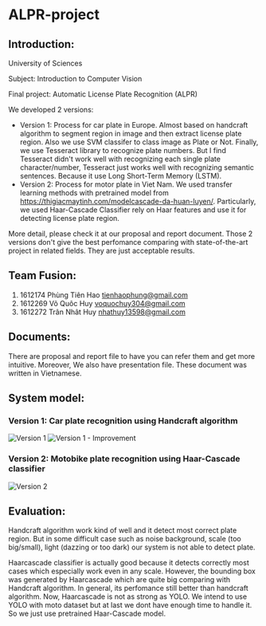 # ALPR-project

## Introduction:
University of Sciences

Subject: Introduction to Computer Vision

Final project: Automatic License Plate Recognition (ALPR)

We developed 2 versions:
- Version 1: Process for car plate in Europe. Almost based on handcraft algorithm to segment region in image and then extract license plate region. Also we use SVM classifer to class image as Plate or Not. Finally, we use Tesseract library to recognize plate numbers. But I find Tesseract didn't work well with recognizing each single plate character/number, Tesseract just works well with recognizing semantic sentences. Because it use Long Short-Term Memory (LSTM).
- Version 2: Process for motor plate in Viet Nam. We used transfer learning methods with pretrained model from https://thigiacmaytinh.com/modelcascade-da-huan-luyen/. Particularly, we used Haar-Cascade Classifier rely on Haar features and use it for detecting license plate region.

More detail, please check it at our proposal and report document.
Those 2 versions don't give the best perfomance comparing with state-of-the-art project in related fields. They are just acceptable results. 

## Team Fusion:
1. 1612174 Phùng Tiên Hao tienhaophung@gmail.com
2. 1612269 Võ Quôc Huy voquochuy304@gmail.com
3. 1612272 Trân Nhât Huy nhathuy13598@gmail.com

## Documents:
There are proposal and report file to have you can refer them and get more intuitive. Moreover, We also have presentation file. These document was written in Vietnamese.

## System model:
### Version 1: Car plate recognition using Handcraft algorithm 
![Version 1](https://github.com/tienhaophung/ALPR-project/blob/master/diagram.png)
![Version 1 - Improvement](https://github.com/tienhaophung/ALPR-project/blob/master/diagram_2.png)
### Version 2: Motobike plate recognition using Haar-Cascade classifier
![Version 2](https://github.com/tienhaophung/ALPR-project/blob/master/diagram_3.png)

## Evaluation:

Handcraft algorithm work kind of well and it detect most correct plate region. But in some difficult case such as noise background, scale (too big/small), light (dazzing or too dark) our system is not able to detect plate.

Haarcascade classifier is actually good because it detects correctly most cases which especially work even in any scale. However, the bounding box was generated by Haarcascade which are quite big comparing with Handcraft algorithm. In general, its perfomance still better than handcraft algorithm. Now, Haarcascade is not as strong as YOLO. We intend to use YOLO with moto dataset but at last we dont have enough time to handle it. So we just use pretrained Haar-Cascade model.



